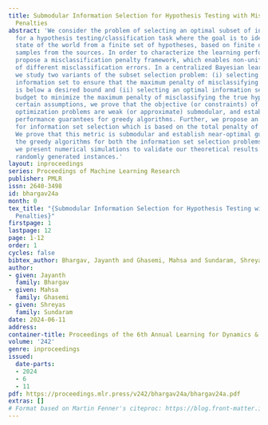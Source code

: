 ```yaml
---
title: Submodular Information Selection for Hypothesis Testing with Misclassification
  Penalties
abstract: 'We consider the problem of selecting an optimal subset of information sources
  for a hypothesis testing/classification task where the goal is to identify the true
  state of the world from a finite set of hypotheses, based on finite observation
  samples from the sources. In order to characterize the learning performance, we
  propose a misclassification penalty framework, which enables non-uniform treatment
  of different misclassification errors. In a centralized Bayesian learning setting,
  we study two variants of the subset selection problem: (i) selecting a minimum cost
  information set to ensure that the maximum penalty of misclassifying the true hypothesis
  is below a desired bound and (ii) selecting an optimal information set under a limited
  budget to minimize the maximum penalty of misclassifying the true hypothesis. Under
  certain assumptions, we prove that the objective (or constraints) of these combinatorial
  optimization problems are weak (or approximate) submodular, and establish high-probability
  performance guarantees for greedy algorithms. Further, we propose an alternate metric
  for information set selection which is based on the total penalty of misclassification.
  We prove that this metric is submodular and establish near-optimal guarantees for
  the greedy algorithms for both the information set selection problems. Finally,
  we present numerical simulations to validate our theoretical results over several
  randomly generated instances.'
layout: inproceedings
series: Proceedings of Machine Learning Research
publisher: PMLR
issn: 2640-3498
id: bhargav24a
month: 0
tex_title: "{Submodular Information Selection for Hypothesis Testing with Misclassification
  Penalties}"
firstpage: 1
lastpage: 12
page: 1-12
order: 1
cycles: false
bibtex_author: Bhargav, Jayanth and Ghasemi, Mahsa and Sundaram, Shreyas
author:
- given: Jayanth
  family: Bhargav
- given: Mahsa
  family: Ghasemi
- given: Shreyas
  family: Sundaram
date: 2024-06-11
address:
container-title: Proceedings of the 6th Annual Learning for Dynamics & Control Conference
volume: '242'
genre: inproceedings
issued:
  date-parts:
  - 2024
  - 6
  - 11
pdf: https://proceedings.mlr.press/v242/bhargav24a/bhargav24a.pdf
extras: []
# Format based on Martin Fenner's citeproc: https://blog.front-matter.io/posts/citeproc-yaml-for-bibliographies/
---
```

